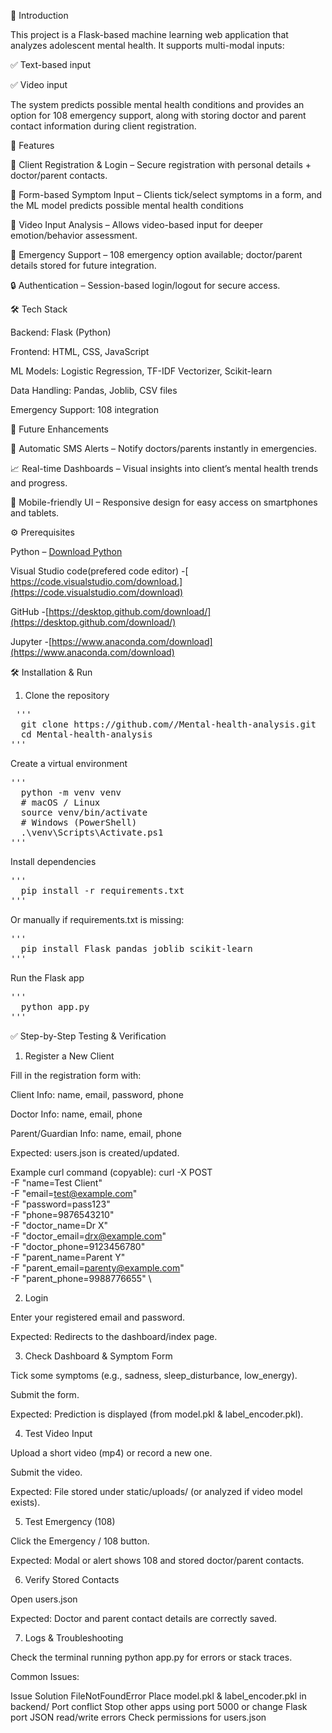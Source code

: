 📖 Introduction

This project is a Flask-based machine learning web application that analyzes adolescent mental health.
It supports multi-modal inputs:

✅ Text-based input

✅ Video input

The system predicts possible mental health conditions and provides an option for 108 emergency support, along with storing doctor and parent contact information during client registration.

🔑 Features

👤 Client Registration & Login – Secure registration with personal details + doctor/parent contacts.

📝 Form-based Symptom Input – Clients tick/select symptoms in a form, and the ML model predicts possible mental health conditions

🎥 Video Input Analysis – Allows video-based input for deeper emotion/behavior assessment.

🚨 Emergency Support – 108 emergency option available; doctor/parent details stored for future integration.

🔒 Authentication – Session-based login/logout for secure access.

🛠 Tech Stack

Backend: Flask (Python)

Frontend: HTML, CSS, JavaScript

ML Models: Logistic Regression, TF-IDF Vectorizer, Scikit-learn

Data Handling: Pandas, Joblib, CSV files

Emergency Support: 108 integration

🚀 Future Enhancements

📧 Automatic SMS Alerts – Notify doctors/parents instantly in emergencies.

📈 Real-time Dashboards – Visual insights into client’s mental health trends and progress.

📱 Mobile-friendly UI – Responsive design for easy access on smartphones and tablets.


⚙ Prerequisites

Python  – [ Download Python](https://www.python.org/downloads/) 

Visual Studio code(prefered code editor) -[ https://code.visualstudio.com/download.](https://code.visualstudio.com/download)

GitHub -[https://desktop.github.com/download/](https://desktop.github.com/download/)

Jupyter -[https://www.anaconda.com/download](https://www.anaconda.com/download)


🛠 Installation & Run
1. Clone the repository
<pre> ''' 
  git clone https://github.com/<USERNAME>/Mental-health-analysis.git
  cd Mental-health-analysis
'''</pre>

Create a virtual environment
<pre>'''
  python -m venv venv
  # macOS / Linux
  source venv/bin/activate
  # Windows (PowerShell)
  .\venv\Scripts\Activate.ps1
'''</pre>

Install dependencies
<pre>''' 
  pip install -r requirements.txt
'''</pre>

Or manually if requirements.txt is missing:
<pre>'''
  pip install Flask pandas joblib scikit-learn
'''</pre>

Run the Flask app
<pre>''' 
  python app.py
'''</pre>

✅ Step-by-Step Testing & Verification
1. Register a New Client
  
  Fill in the registration form with:
  
  Client Info: name, email, password, phone
  
  Doctor Info: name, email, phone
  
  Parent/Guardian Info: name, email, phone
  
  Expected: users.json is created/updated.

  Example curl command (copyable):
  curl -X POST \
    -F "name=Test Client" \
    -F "email=test@example.com" \
    -F "password=pass123" \
    -F "phone=9876543210" \
    -F "doctor_name=Dr X" \
    -F "doctor_email=drx@example.com" \
    -F "doctor_phone=9123456780" \
    -F "parent_name=Parent Y" \
    -F "parent_email=parenty@example.com" \
    -F "parent_phone=9988776655" \

2. Login

  Enter your registered email and password.
  
  Expected: Redirects to the dashboard/index page.

3. Check Dashboard & Symptom Form

  Tick some symptoms (e.g., sadness, sleep_disturbance, low_energy).
  
  Submit the form.
  
  Expected: Prediction is displayed (from model.pkl & label_encoder.pkl).

4. Test Video Input

  Upload a short video (mp4) or record a new one.
  
  Submit the video.
  
  Expected: File stored under static/uploads/ (or analyzed if video model exists).

5. Test Emergency (108)

  Click the Emergency / 108 button.
  
  Expected: Modal or alert shows 108 and stored doctor/parent contacts.

6. Verify Stored Contacts

  Open users.json
  
  Expected: Doctor and parent contact details are correctly saved.

7. Logs & Troubleshooting

  Check the terminal running python app.py for errors or stack traces.
  
  Common Issues:
  
  Issue	                                            Solution
  FileNotFoundError                                	Place model.pkl & label_encoder.pkl in backend/
  Port conflict	                                    Stop other apps using port 5000 or change Flask port
  JSON read/write errors	                          Check permissions for users.json

